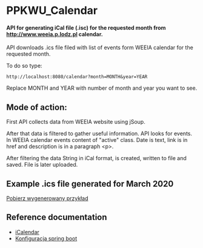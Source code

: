 # PPKWU_Calendar

#### API for generating iCal file (.isc) for the requested month from http://www.weeia.p.lodz.pl calendar.

API downloads .ics file filed with list of events form WEEIA calendar for the requested month.

To do so type:
``` 
http://localhost:8080/calendar?month=MONTH&year=YEAR
```
Replace MONTH and YEAR with number of month and year you want to see.


## Mode of action:

First API collects data from WEEIA website using jSoup. 

After that data is filtered to gather useful information.
API looks for events. In WEEIA calendar events content of "active" class.
Date is text, link is in href and description is in a paragraph  \<p>.
  
After filtering the data String in iCal format, is created, written to file and saved.
File is later uploaded.

## Example .ics file generated for March 2020

[Pobierz wygenerowany przykład](https://andrzejbilant.github.io/PPKWU_Calendar/032020.ics)


## Reference documentation

* [iCalendar](https://en.wikipedia.org/wiki/ICalendar)
* [Konfiguracja spring boot](https://docs.spring.io/spring-boot/docs/2.3.5.RELEASE/maven-plugin/reference/html/)

